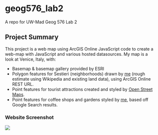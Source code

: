 # geog576_lab2
A repo for UW-Mad Geog 576 Lab 2

## Project Summary
This project is a web map using ArcGIS Online JavaScript code to create a web-map with JavaScript and various hosted datasources.
My map is a look at Venice, Italy, with:
<ul>
  <li>Basemap & basemap gallery provided by ESRI</li>
  <li>Polygon features for Sestieri (neighborhoods) drawn by <a href="https://uw-mad.maps.arcgis.com/home/item.html?id=f1d2ccbb9de14539b7913bd75851d9e7">me</a> (rough estimate using Wikipedia and existing land data), using ArcGIS Online REST URL.</li>
  <li>Point features for tourist attractions created and styled by <a href = "https://uw-mad.maps.arcgis.com/home/item.html?id=f3dcc26dd868456da288baca83b8a2cd">Open Street Maps</a>.</li>
  <li>Point features for coffee shops and gardens styled by <a href="https://uw-mad.maps.arcgis.com/home/item.html?id=9824340cdac14822b38725e4babc7b55">me</a>, based off Google Search results.</li>
</ul>

### Website Screenshot
![](geog576_lab2_img.png)
